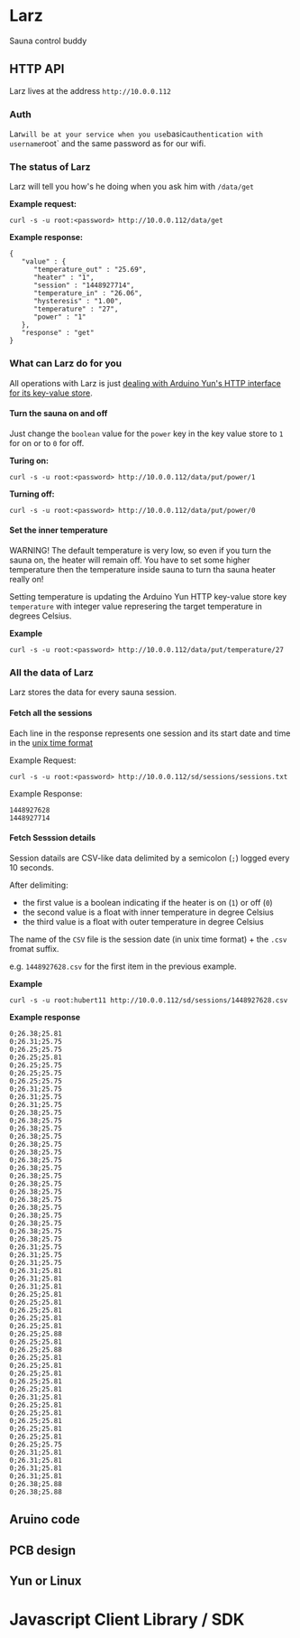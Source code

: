 # Larz

Sauna control buddy

## HTTP API

Larz lives at the address `http://10.0.0.112`

### Auth

Lar` will be at your service when you use `basic` authentication with username `root` and the same password as for our wifi.

### The status of Larz

Larz will tell you how's he doing when you ask him with `/data/get`

**Example request:**

```
curl -s -u root:<password> http://10.0.0.112/data/get
```

**Example response:**

```
{
   "value" : {
      "temperature_out" : "25.69",
      "heater" : "1",
      "session" : "1448927714",
      "temperature_in" : "26.06",
      "hysteresis" : "1.00",
      "temperature" : "27",
      "power" : "1"
   },
   "response" : "get"
}
```

### What can Larz do for you

All operations with Larz is just [dealing with Arduino Yun's HTTP interface for its key-value store](https://www.arduino.cc/en/Guide/ArduinoYun#toc5).

#### Turn the sauna on and off

Just change the `boolean` value for the `power` key in the key value store to `1` for on or to `0` for off.

**Turing on:**
```
curl -s -u root:<password> http://10.0.0.112/data/put/power/1
```

**Turning off:**
```
curl -s -u root:<password> http://10.0.0.112/data/put/power/0
```

#### Set the inner temperature

WARNING! The default temperature is very low, so even if you turn the sauna on, the heater will remain off. You have to set some higher temperature then the temperature inside sauna to turn tha sauna heater really on!

Setting temperature is updating the Arduino Yun HTTP key-value store key `temperature` with integer value represering the target temperature in degrees Celsius.

**Example**
```
curl -s -u root:<password> http://10.0.0.112/data/put/temperature/27
```

### All the data of Larz

Larz stores the data for every sauna session.

#### Fetch all the sessions

Each line in the response represents one session and its start date and time in the [unix time format](https://en.wikipedia.org/wiki/Unix_time)

Example Request:

```
curl -s -u root:<password> http://10.0.0.112/sd/sessions/sessions.txt
```

Example Response:

```
1448927628
1448927714
```

#### Fetch Sesssion details

Session datails are CSV-like data delimited by a semicolon (`;`) logged every 10 seconds.

After delimiting:
- the first value is a boolean indicating if the heater is on (`1`) or off (`0`)
- the second value is a float with inner temperature in degree Celsius
- the third value is a float with outer temperature in degree Celsius

The name of the `CSV` file is the session date  (in unix time format) + the `.csv` fromat suffix.

e.g. `1448927628.csv` for the first item in the previous example.

**Example**

```
curl -s -u root:hubert11 http://10.0.0.112/sd/sessions/1448927628.csv
```

**Example response**
```
0;26.38;25.81
0;26.31;25.75
0;26.25;25.75
0;26.25;25.81
0;26.25;25.75
0;26.25;25.75
0;26.25;25.75
0;26.31;25.75
0;26.31;25.75
0;26.31;25.75
0;26.38;25.75
0;26.38;25.75
0;26.38;25.75
0;26.38;25.75
0;26.38;25.75
0;26.38;25.75
0;26.38;25.75
0;26.38;25.75
0;26.38;25.75
0;26.38;25.75
0;26.38;25.75
0;26.38;25.75
0;26.38;25.75
0;26.38;25.75
0;26.38;25.75
0;26.38;25.75
0;26.38;25.75
0;26.31;25.75
0;26.31;25.75
0;26.31;25.75
0;26.31;25.81
0;26.31;25.81
0;26.31;25.81
0;26.25;25.81
0;26.25;25.81
0;26.25;25.81
0;26.25;25.81
0;26.25;25.81
0;26.25;25.88
0;26.25;25.81
0;26.25;25.88
0;26.25;25.81
0;26.25;25.81
0;26.25;25.81
0;26.25;25.81
0;26.25;25.81
0;26.31;25.81
0;26.25;25.81
0;26.25;25.81
0;26.25;25.81
0;26.25;25.81
0;26.25;25.81
0;26.25;25.75
0;26.31;25.81
0;26.31;25.81
0;26.31;25.81
0;26.31;25.81
0;26.38;25.88
0;26.38;25.88
```


## Aruino code

## PCB design

## Yun or Linux

# Javascript Client Library / SDK



